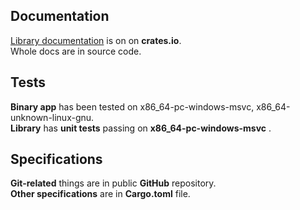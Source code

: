 ## Documentation
  <a href="https://crates.io/crates/siiir_modular_power">Library documentation</a>
  is on on **crates.io**.  
  Whole docs are in source code.
## Tests
  **Binary app** has been tested on x86_64-pc-windows-msvc, x86_64-unknown-linux-gnu.  
  **Library** has **unit tests** passing on **x86_64-pc-windows-msvc** .
## Specifications
  **Git-related** things are in public **GitHub** repository.  
  **Other specifications** are in **Cargo.toml** file.
